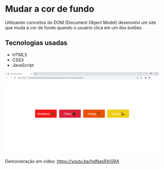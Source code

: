 # Mudar a cor de fundo
Utilizando conceitos do DOM  (Document Object Model) desenvolvi um site que muda a cor de fundo quando o usuário clica em um dos botões. 


## Tecnologias usadas
- HTML5
- CSS3
- JavaScript

<img src="assets/img/demo-img.png">

Demonstração em vídeo: https://youtu.be/hdNasRXiGRA